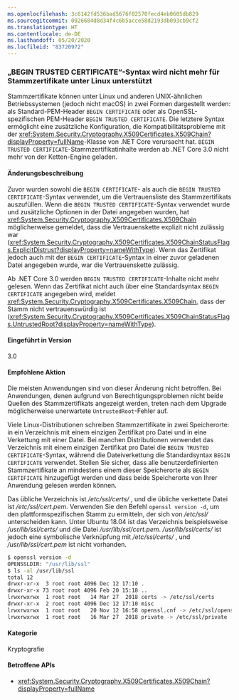 ```yaml
---
ms.openlocfilehash: 3c6142fd536bad5676f02570fecd4eb0605db829
ms.sourcegitcommit: 0926684d8d34f4c6b5acce58d2193db093cb9cf2
ms.translationtype: HT
ms.contentlocale: de-DE
ms.lasthandoff: 05/20/2020
ms.locfileid: "83720972"
---
```

### <a name="begin-trusted-certificate-syntax-no-longer-supported-for-root-certificates-on-linux"></a>„BEGIN TRUSTED CERTIFICATE“-Syntax wird nicht mehr für Stammzertifikate unter Linux unterstützt

Stammzertifikate können unter Linux und anderen UNIX-ähnlichen Betriebssystemen (jedoch nicht macOS) in zwei Formen dargestellt werden: als Standard-PEM-Header `BEGIN CERTIFICATE` oder als OpenSSL-spezifischen PEM-Header `BEGIN TRUSTED CERTIFICATE`. Die letztere Syntax ermöglicht eine zusätzliche Konfiguration, die Kompatibilitätsprobleme mit der <xref:System.Security.Cryptography.X509Certificates.X509Chain?displayProperty=fullName>-Klasse von .NET Core verursacht hat. `BEGIN TRUSTED CERTIFICATE`-Stammzertifikatinhalte werden ab .NET Core 3.0 nicht mehr von der Ketten-Engine geladen.

#### <a name="change-description"></a>Änderungsbeschreibung

Zuvor wurden sowohl die `BEGIN CERTIFICATE`- als auch die `BEGIN TRUSTED CERTIFICATE`-Syntax verwendet, um die Vertrauensliste des Stammzertifikats auszufüllen. Wenn die `BEGIN TRUSTED CERTIFICATE`-Syntax verwendet wurde und zusätzliche Optionen in der Datei angegeben wurden, hat <xref:System.Security.Cryptography.X509Certificates.X509Chain> möglicherweise gemeldet, dass die Vertrauenskette explizit nicht zulässig war (<xref:System.Security.Cryptography.X509Certificates.X509ChainStatusFlags.ExplicitDistrust?displayProperty=nameWithType>). Wenn das Zertifikat jedoch auch mit der `BEGIN CERTIFICATE`-Syntax in einer zuvor geladenen Datei angegeben wurde, war die Vertrauenskette zulässig.

Ab .NET Core 3.0 werden `BEGIN TRUSTED CERTIFICATE`-Inhalte nicht mehr gelesen. Wenn das Zertifikat nicht auch über eine Standardsyntax `BEGIN CERTIFICATE` angegeben wird, meldet <xref:System.Security.Cryptography.X509Certificates.X509Chain>, dass der Stamm nicht vertrauenswürdig ist (<xref:System.Security.Cryptography.X509Certificates.X509ChainStatusFlags.UntrustedRoot?displayProperty=nameWithType>).

#### <a name="version-introduced"></a>Eingeführt in Version

3.0

#### <a name="recommended-action"></a>Empfohlene Aktion

Die meisten Anwendungen sind von dieser Änderung nicht betroffen. Bei Anwendungen, denen aufgrund von Berechtigungsproblemen nicht beide Quellen des Stammzertifikats angezeigt werden, treten nach dem Upgrade möglicherweise unerwartete `UntrustedRoot`-Fehler auf.

Viele Linux-Distributionen schreiben Stammzertifikate in zwei Speicherorte: in ein Verzeichnis mit einem einzigen Zertifikat pro Datei und in eine Verkettung mit einer Datei. Bei manchen Distributionen verwendet das Verzeichnis mit einem einzigen Zertifikat pro Datei die `BEGIN TRUSTED CERTIFICATE`-Syntax, während die Dateiverkettung die Standardsyntax `BEGIN CERTIFICATE` verwendet. Stellen Sie sicher, dass alle benutzerdefinierten Stammzertifikate an mindestens einem dieser Speicherorte als `BEGIN CERTIFICATE` hinzugefügt werden und dass beide Speicherorte von Ihrer Anwendung gelesen werden können.

Das übliche Verzeichnis ist */etc/ssl/certs/* , und die übliche verkettete Datei ist */etc/ssl/cert.pem*. Verwenden Sie den Befehl `openssl version -d`, um den plattformspezifischen Stamm zu ermitteln, der sich von */etc/ssl/* unterscheiden kann. Unter Ubuntu 18.04 ist das Verzeichnis beispielsweise */usr/lib/ssl/certs/* und die Datei */usr/lib/ssl/cert.pem*. */usr/lib/ssl/certs/* ist jedoch eine symbolische Verknüpfung mit */etc/ssl/certs/* , und */usr/lib/ssl/cert.pem* ist nicht vorhanden.

```bash
$ openssl version -d
OPENSSLDIR: "/usr/lib/ssl"
$ ls -al /usr/lib/ssl
total 12
drwxr-xr-x  3 root root 4096 Dec 12 17:10 .
drwxr-xr-x 73 root root 4096 Feb 20 15:18 ..
lrwxrwxrwx  1 root root   14 Mar 27  2018 certs -> /etc/ssl/certs
drwxr-xr-x  2 root root 4096 Dec 12 17:10 misc
lrwxrwxrwx  1 root root   20 Nov 12 16:58 openssl.cnf -> /etc/ssl/openssl.cnf
lrwxrwxrwx  1 root root   16 Mar 27  2018 private -> /etc/ssl/private
```

#### <a name="category"></a>Kategorie

Kryptografie

#### <a name="affected-apis"></a>Betroffene APIs

- <xref:System.Security.Cryptography.X509Certificates.X509Chain?displayProperty=fullName>

<!--

#### Affected APIs

- `T:System.Security.Cryptography.X509Certificates.X509Chain`

-->
